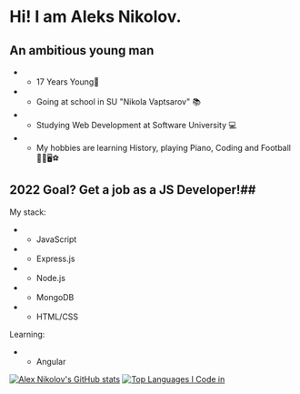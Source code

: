 # Hi! I am Aleks Nikolov.

## An ambitious young man

* - 17 Years Young👦 
* - Going at school in SU "Nikola Vaptsarov" 📚
* - Studying Web Development at Software University 💻
* - My hobbies are learning History, playing Piano, Coding and Football🗿🎹🖥⚽

## 2022 Goal? Get a job as a JS Developer!##

My stack:

* - JavaScript
* - Express.js
* - Node.js
* - MongoDB
* - HTML/CSS

Learning:

* - Angular

[![Alex Nikolov's GitHub stats](https://github-readme-stats.vercel.app/api?username=AlexNikolov2)](https://github.com/anuraghazra/github-readme-stats)
[![Top Languages I Code in](https://github-readme-stats.vercel.app/api/top-langs/?username=AlexNikolov2)](https://github.com/anuraghazra/github-readme-stats)
